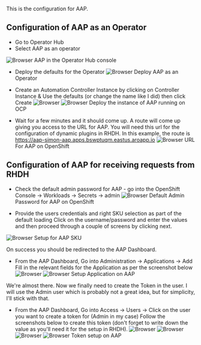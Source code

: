 
This is the configuration for AAP.

## Configuration of AAP as an Operator

- Go to Operator Hub
- Select AAP as an operator 

![Browser](https://github.com/SimonDelord/Red-Hat-Developer-Hub/blob/main/AAP-Configuration/images/AAP-in-Operator-Hub.png)
AAP in the Operator Hub console

- Deploy the defaults for the Operator
![Browser](https://github.com/SimonDelord/Red-Hat-Developer-Hub/blob/main/AAP-Configuration/images/Deploy-AAP-Operator.png)
Deploy AAP as an Operator


- Create an Automation Controller Instance by clicking on Controller Instance & Use the defaults (or change the name like I did) then click Create
![Browser](https://github.com/SimonDelord/Red-Hat-Developer-Hub/blob/main/AAP-Configuration/images/AAP-Automation-Controller.png)
![Browser](https://github.com/SimonDelord/Red-Hat-Developer-Hub/blob/main/AAP-Configuration/images/AAP-Instance.png)
Deploy the instance of AAP running on OCP

- Wait for a few minutes and it should come up. A route will come up giving you access to the URL for AAP. You will need this url for the configuration of dynamic plugins in RHDH.
In this example, the route is https://aap-simon-aap.apps.bswptuqm.eastus.aroapp.io
![Browser](https://github.com/SimonDelord/Red-Hat-Developer-Hub/blob/main/AAP-Configuration/images/AAP-Route.png)
URL For AAP on OpenShift



## Configuration of AAP for receiving requests from RHDH

- Check the default admin password for AAP - go into the OpenShift Console -> Workloads -> Secrets -> admin
![Browser](https://github.com/SimonDelord/Red-Hat-Developer-Hub/blob/main/AAP-Configuration/images/AAP-Admin-Secret.png)
Default Admin Password for AAP on OpenShift

- Provide the users credentials and right SKU selection as part of the default loading
Click on the username/password and enter the values and then proceed through a couple of screens by clicking next.

![Browser](https://github.com/SimonDelord/Red-Hat-Developer-Hub/blob/main/AAP-Configuration/images/AAP-SKU.png)
Setup for AAP SKU 

On success you should be redirected to the AAP Dashboard.

- From the AAP Dashboard, Go into Administration -> Applications -> Add
Fill in the relevant fields for the Application as per the screenshot below
![Browser](https://github.com/SimonDelord/Red-Hat-Developer-Hub/blob/main/AAP-Configuration/images/AAP-Application-Setup.png)
![Browser](https://github.com/SimonDelord/Red-Hat-Developer-Hub/blob/main/AAP-Configuration/images/AAP-Application-Setup-2.png)
Setup Application on AAP

We're almost there. Now we finally need to create the Token in the user. 
I will use the Admin user which is probably not a great idea, but for simplicity, I'll stick with that.

- From the AAP Dashboard, Go into Access -> Users -> Click on the user you want to create a token for (Admin in my case)
Follow the screenshots below to create this token (don't forget to write down the value as you'll need it for the setup in RHDH).
![Browser](https://github.com/SimonDelord/Red-Hat-Developer-Hub/blob/main/AAP-Configuration/images/AAP-Token-step-1.png)
![Browser](https://github.com/SimonDelord/Red-Hat-Developer-Hub/blob/main/AAP-Configuration/images/AAP-Token-step-2.png)
![Browser](https://github.com/SimonDelord/Red-Hat-Developer-Hub/blob/main/AAP-Configuration/images/AAP-Token-step-3.png)
![Browser](https://github.com/SimonDelord/Red-Hat-Developer-Hub/blob/main/AAP-Configuration/images/AAP-Token-step-4.png)
Token setup on AAP



